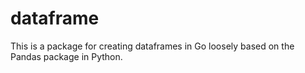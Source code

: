 # dataframe
This is a package for creating dataframes in Go loosely based on the Pandas package in Python.
